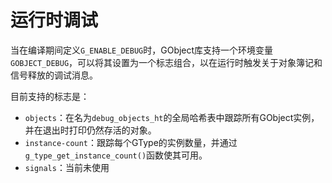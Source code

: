 # 运行时调试

当在编译期间定义`G_ENABLE_DEBUG`时，GObject库支持一个环境变量`GOBJECT_DEBUG`，可以将其设置为一个标志组合，以在运行时触发关于对象簿记和信号释放的调试消息。

目前支持的标志是：
- `objects`：在名为`debug_objects_ht`的全局哈希表中跟踪所有GObject实例，并在退出时打印仍然存活的对象。
- `instance-count`：跟踪每个GType的实例数量，并通过`g_type_get_instance_count()`函数使其可用。
- `signals`：当前未使用

